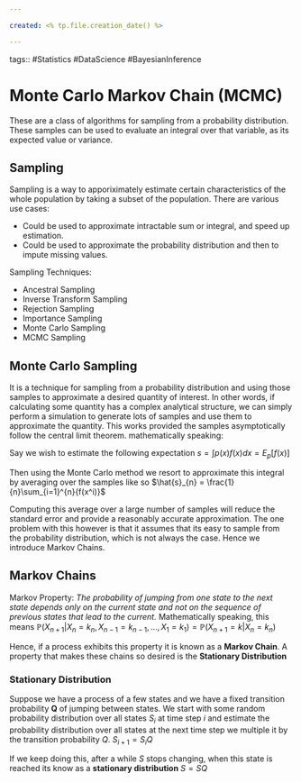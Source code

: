 ```yaml
---

created: <% tp.file.creation_date() %>

---
```

tags:: #Statistics #DataScience #BayesianInference

# Monte Carlo Markov Chain (MCMC)

These are a class of algorithms for sampling from a probability distribution. These samples can be used to evaluate an integral over that variable, as its expected value or variance.

## Sampling

Sampling is a way to apporiximately estimate certain characteristics of the whole population by taking a subset of the population. There are various use cases:

- Could be used to approximate intractable sum or integral, and speed up estimation.
- Could be used to approximate the probability distribution and then to impute missing values.

Sampling Techniques:
- Ancestral Sampling
- Inverse Transform Sampling
- Rejection Sampling
- Importance Sampling
- Monte Carlo Sampling
- MCMC Sampling

## Monte Carlo Sampling

It is a technique for sampling from a probability distribution and using those samples to approximate a desired quantity of interest.
In other words, if calculating some quantity has a complex analytical structure, we can simply perform a simulation to generate lots of samples and use them to approximate the quantity. This works provided the samples asymptotically follow the central limit theorem. mathematically speaking:

Say we wish to estimate the following expectation
$s = \int{p(x)f(x)} dx = E_p[f(x)]$

Then using the Monte Carlo method we resort to approximate this integral by averaging over the samples like so
$\hat{s}_{n} = \frac{1}{n}\sum_{i=1}^{n}{f(x^i)}$

Computing this average over a large number of samples will reduce the standard error and provide a reasonably accurate approximation. The one problem with this however is that it assumes that its easy to sample from the probability distribution, which is not always the case. Hence we introduce Markov Chains.

## Markov Chains

Markov Property: *The probability of jumping from one state to the next state depends only on the current state and not on the sequence of previous states that lead to the current.*
Mathematically speaking, this means
$\mathbb{P}(X_{n+1}|X_n=k_n, X_{n-1}=k_{n-1}, \dots, X_1=k_1) = \mathbb{P}(X_{n+1}=k|X_n=k_n)$

Hence, if a process exhibits this property it is known as a **Markov Chain**. A property that makes these chains so desired is the **Stationary Distribution**

### Stationary Distribution
Suppose we have a process of a few states and we have a fixed transition probability **Q** of jumping between states.
We start with some random probability distribution over all states $S_i$ at time step $i$ and estimate the probability distribution over all states at the next time step we multiple it by the transition probability $Q$.
$S_{i+1} = S_iQ$

If we keep doing this, after a while $S$ stops changing, when this state is reached its know as a **stationary distribution**
$S=SQ$
